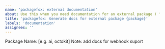 ```yaml
---
name: 'packagefox: external documentation'
about: Use this when you need documentation for an external package ( "ai", "octokit" etc..).
title: 'packagefox: Generate docs for external package {package}'
labels: 'documentation'
assignees: ''
---
```


Package Name: [e.g. ai, octokit]
Note: add docs for webhook suport
